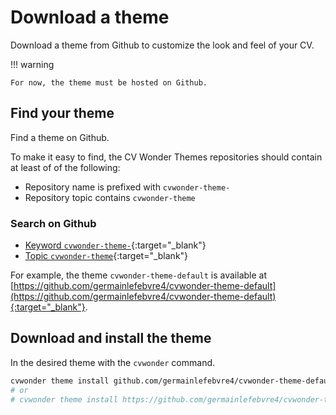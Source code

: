 # Download a theme

Download a theme from Github to customize the look and feel of your CV.

!!! warning

    For now, the theme must be hosted on Github.

## Find your theme

Find a theme on Github.

To make it easy to find, the CV Wonder Themes repositories should contain at least of of the following:

* Repository name is prefixed with `cvwonder-theme-`
* Repository topic contains `cvwonder-theme`

### Search on Github

* [Keyword `cvwonder-theme-`](https://github.com/search?q=cvwonder-theme-&type=repositories){:target="_blank"}
* [Topic `cvwonder-theme`](https://github.com/topics/cvwonder-theme){:target="_blank"}

For example, the theme `cvwonder-theme-default` is available at [https://github.com/germainlefebvre4/cvwonder-theme-default](https://github.com/germainlefebvre4/cvwonder-theme-default){:target="_blank"}.

## Download and install the theme

In the desired theme with the `cvwonder` command.

```bash
cvwonder theme install github.com/germainlefebvre4/cvwonder-theme-default
# or
# cvwonder theme install https://github.com/germainlefebvre4/cvwonder-theme-default
```
